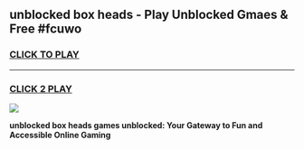 
## unblocked box heads - Play Unblocked Gmaes & Free #fcuwo
<h3>
<a href="https://news.freeplayer.one?title=unblocked_box_heads&ref=24F">CLICK TO PLAY</a></h3>
<hr>

<h3>
<a href="https://news.freeplayer.one?title=unblocked_box_heads&ref=24F">CLICK 2 PLAY</a>
  
</h3>

<a href="https://news.freeplayer.one?title=unblocked_box_heads&ref=24F/"><img src="https://clearcache.store/games.png"></a>


**unblocked box heads games unblocked: Your Gateway to Fun and Accessible Online Gaming**
